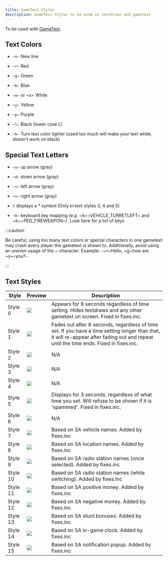 ```yaml
---
title: GameText Styles
description: GameText Styles to be used in textdraws and gametext
---
```


To be used with [GameText](../functions/GameTextForPlayer).

## Text Colors

- `~n~` New line

- `~r~` Red

- `~g~` Green

- `~b~` Blue

- `~w~` or ~s~ White

- `~y~` Yellow

- `~p~` Purple

- `~l~` Black (lower case L)

- `~h~` Turn text color lighter (used too much will make your text white, doesn't work on black)

## Special Text Letters

- `~u~` up arrow (gray)

- `~d~` down arrow (gray)

- `~<~` left arrow (gray)

- `~>~` right arrow (gray)

- `]` displays a \* symbol (Only in text styles 3, 4 and 5)

- `~k~` keyboard key mapping (e.g. ~k~~VEHICLE_TURRETLEFT~ and ~k~~PED_FIREWEAPON~). Look here for a list of keys

:::caution

Be careful, using too many text colors or special characters in one gametext may crash every player the gametext is shown to. Additionally, avoid using an uneven usage of the ~ character. Example: `~`~r~Hello, ~g~how are ~y~`~`you?`~`

:::


## Text Styles

| Style   | Preview                                | Description                                                                                                                                                        |
| ------- | -------------------------------------- | ------------------------------------------------------------------------------------------------------------------------------------------------------------------ |
| Style 0 | ![](https://assets.open.mp/assets/images/gameTextStyles/style0.png) | Appears for 9 seconds regardless of time setting. Hides textdraws and any other gametext on screen.  Fixed in fixes.inc.                                                                |
| Style 1 | ![](https://assets.open.mp/assets/images/gameTextStyles/style1.png) | Fades out after 8 seconds, regardless of time set. If you have a time setting longer than that, it will re-appear after fading out and repeat until the time ends.  Fixed in fixes.inc. |
| Style 2 | ![](https://assets.open.mp/assets/images/gameTextStyles/style2.png) | N/A                                                                                                                                                                |
| Style 3 | ![](https://assets.open.mp/assets/images/gameTextStyles/style3.png) | N/A                                                                                                                                                                |
| Style 4 | ![](https://assets.open.mp/assets/images/gameTextStyles/style4.png) | N/A                                                                                                                                                                |
| Style 5 | ![](https://assets.open.mp/assets/images/gameTextStyles/style5.png) | Displays for 3 seconds, regardless of what time you set. Will refuse to be shown if it is 'spammed'.  Fixed in fixes.inc.                                                               |
| Style 6 | ![](https://assets.open.mp/assets/images/gameTextStyles/style6.png) | N/A                                                                                                                                                                |
| Style 7 | ![](https://assets.open.mp/assets/images/gameTextStyles/style7.png) | Based on SA vehicle names.  Added by fixes.inc                                                                                                                                                               |
| Style 8 | ![](https://assets.open.mp/assets/images/gameTextStyles/style8.png) | Based on SA location names.  Added by fixes.inc                                                                                                                                                               |
| Style 9 | ![](https://assets.open.mp/assets/images/gameTextStyles/style9.png) | Based on SA radio station names (once selected).  Added by fixes.inc                                                                                                                                                               |
| Style 10 | ![](https://assets.open.mp/assets/images/gameTextStyles/style10.png) | Based on SA radio station names (while switching).  Added by fixes.inc                                                                                                                                                               |
| Style 11 | ![](https://assets.open.mp/assets/images/gameTextStyles/style11.png) | Based on SA positive money.  Added by fixes.inc                                                                                                                                                               |
| Style 12 | ![](https://assets.open.mp/assets/images/gameTextStyles/style12.png) | Based on SA negative money.  Added by fixes.inc                                                                                                                                                               |
| Style 13 | ![](https://assets.open.mp/assets/images/gameTextStyles/style13.png) | Based on SA stunt bonuses.  Added by fixes.inc                                                                                                                                                               |
| Style 14 | ![](https://assets.open.mp/assets/images/gameTextStyles/style14.png) | Based on SA in-game clock.  Added by fixes.inc                                                                                                                                                               |
| Style 15 | ![](https://assets.open.mp/assets/images/gameTextStyles/style15.png) | Based on SA notification popup.  Added by fixes.inc                                                                                                                                                               |

